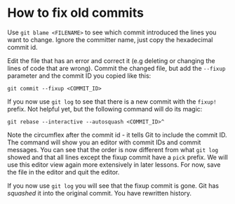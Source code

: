 # How to fix old commits

Use `git blame <FILENAME>` to see which commit introduced the lines you
want to change. Ignore the committer name, just copy the hexadecimal
commit id.

Edit the file that has an error and correct it (e.g deleting or changing
the lines of code that are wrong). Commit the changed file, but add the
`--fixup` parameter and the commit ID you copied like this:

	git commit --fixup <COMMIT_ID>

If you now use `git log` to see that there is a new commit with the
`fixup! ` prefix. Not helpful yet, but the following command will do its
magic:

	git rebase --interactive --autosquash <COMMIT_ID>^

Note the circumflex after the commit id - it tells Git to include the
commit ID. The command will show you an editor with commit IDs and commit
messages. You can see that the order is now different from what `git log`
showed and that all lines except the fixup commit have a `pick` prefix. We
will use this editor view again more extensively in later lessons. For
now, save the file in the editor and quit the editor.

If you now use `git log` you will see that the fixup commit is gone. Git
has *squashed* it into the original commit. You have rewritten history.

